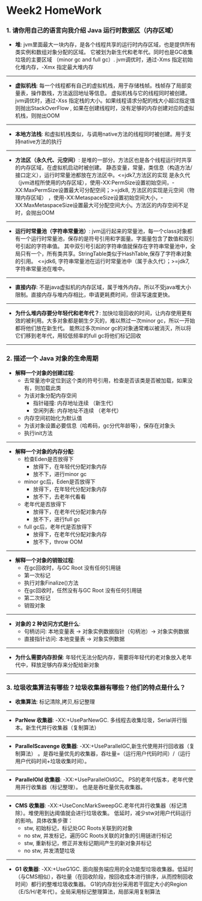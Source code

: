 Week2 HomeWork
============
### 1. 请你用自己的语言向我介绍 Java 运行时数据区（内存区域）

- **堆**: jvm里面最大一块内存，是各个线程共享的运行时内存区域，也是提供所有类实例和数组对象分配的区域。
它被划为新生代和老年代。同时也是GC收集垃圾的主要区域 （minor gc and full gc）.
jvm调优时，通过-Xms 指定初始化堆内存，-Xmx 指定最大堆内存
-----
- **虚拟机栈**: 每一个线程都有自己的虚拟机栈，用于存储栈帧。栈帧存了局部变量表，操作数栈，方法返回地址等信息。
虚拟机栈与它的线程同时被创建。jvm调优时，通过-Xss 指定栈的大小。如果线程请求分配的栈大小超过指定值则抛出StackOverFlow
, 如果在创建线程时，没有足够的内存创建对应的虚拟机栈，则抛出OOM
-----
- **本地方法栈**: 和虚拟机栈类似，与调用native方法的线程同时被创建。用于支持native方法的执行
-----
- **方法区（永久代、元空间）**: 是堆的一部分。方法区也是各个线程运行时共享的内存区域，在虚拟机启动时被创建。
静态变量，常量，类信息（构造方法/接口定义），运行时常量池都放在方法区中。<=jdk7,方法区的实现
是永久代（jvm进程所使用的内存区域），使用-XX:PermSize设置初始空间，-XX:MaxPermSize设置最大可分配空间；>=jdk8, 方法区的实现是元空间（物理内存区域）
，使用-XX:MetaspaceSize设置初始空间大小，-XX:MaxMetaspaceSize设置最大可分配空间大小。方法区的内存空间不足时，会抛出OOM
-----
- **运行时常量池（字符串常量池）**: jvm运行起来的常量池，每一个class对象都有一个运行时常量池，保存的是符号引用和字面量。字面量包含了数值和双引号引起的字符串值。
其中双引号引起的字符串值就保存在字符串常量池中，全局只有一个，所有类共享。StringTable类似于HashTable,保存了字符串对象的引用。
<=jdk6, 字符串常量池在运行时常量池中（属于永久代）；>=jdk7, 字符串常量池在堆中。
-----
- **直接内存**: 不是java虚拟机的内存区域，属于堆外内存。所以不受java堆大小限制。直接内存与堆内存相比，申请更耗费时间，但读写速度更快。
-----
- **为什么堆内存要分年轻代和老年代？**: 加快垃圾回收的时间，让内存使用更有效的被利用。大多对象都是朝生夕灭的，难以熬过一次minor gc，所以一开始都将他们放在新生代。
能熬过多次minor gc的对象通常难以被消灭，所以将它们移到老年代，用较低频率的full gc将他们标记回收
-----

### 2. 描述一个 Java 对象的生命周期
- **解释一个对象的创建过程**: 
    - 去常量池中定位到这个类的符号引用，检查是否该类是否被加载，如果没有，则加载此类
    - 为该对象分配内存空间
      - 指针碰撞: 内存地址连续 （新生代）
      - 空闲列表: 内存地址不连续 （老年代）
    - 内存空间初始化为默认值
    - 为该对象设置必要信息（哈希码，gc分代年龄等），保存在对象头
    - 执行init方法
-----
- **解释一个对象的内存分配**: 
    - 检查Eden是否放得下
      - 放得下，在年轻代分配对象内存
      - 放不下，进行minor gc
    - minor gc后，Eden是否放得下
      - 放得下，在年轻代分配对象内存
      - 放不下，去老年代看看
    - 老年代是否放得下
      - 放得下，在老年代分配对象内存
      - 放不下，进行full gc
    - full gc后，老年代是否放得下
      - 放得下，在老年代分配对象内存
      - 放不下，throw OOM
-----
- **解释一个对象的销毁过程**: 
  - 在gc回收时，与GC Root 没有任何引用链
  - 第一次标记
  - 执行对象Finalize()方法
  - 在gc回收时，任然没有与GC Root 没有任何引用链
  - 第二次标记
  - 销毁对象
-----
- **对象的 2 种访问方式是什么**:
  - 句柄访问: 本地变量表 &rarr; 对象实例数据指针（句柄池）&rarr; 对象实例数据
  - 直接指针访问: 本地变量表 &rarr;  对象实例数据
-----
- **为什么需要内存担保**: 年轻代无法分配内存，需要将年轻代的老对象放入老年代中，释放足够内存来分配给新对象
-----

### 3. 垃圾收集算法有哪些？垃圾收集器有哪些？他们的特点是什么？

- **收集算法**: 标记清除,拷贝,标记整理
-----
- **ParNew 收集器**: -XX:+UseParNewGC. 多线程去收集垃圾，Serial并行版本。新生代并行收集器（复制算法）
-----
- **ParallelScavenge 收集器**: -XX:+UseParallelGC,新生代使用并行回收器（复制算法）
。是吞吐量优先的收集器，吞吐量=（运行用户代码时间）/（运行用户代码时间+垃圾收集时间）。
-----
- **ParallelOld 收集器**: -XX:+UseParallelOldGC。 PS的老年代版本，老年代使用并行收集器（标记整理）。
也是是吞吐量优先收集器。
-----
- **CMS 收集器**: -XX:+UseConcMarkSweepGC.老年代并行收集器（标记清除）。堆使用到达阈值就会进行垃圾收集。
低延时，减少stw对用户代码运行的影响。具体收集步骤：
  - stw, 初始标记，标记处GC Roots关联到的对象
  - no stw, 并发标记，遍历GC Roots关联的对象的引用链进行标记
  - stw, 重新标记，修正并发标记期间产生的新对象并标记
  - no stw, 并发清楚垃圾
-----
- **G1 收集器**: -XX:+UseG1GC. 面向服务端应用的全功能型垃圾收集器。低延时（与CMS相似），吞吐量（在回收阶段，按回收成本进行排序，从而控制回收时间）都行的整堆垃圾收集器。
G1的内存划分采用若干固定大小的Region（E/S/H/老年代）。全局采用标记整理算法，局部采用复制算法



